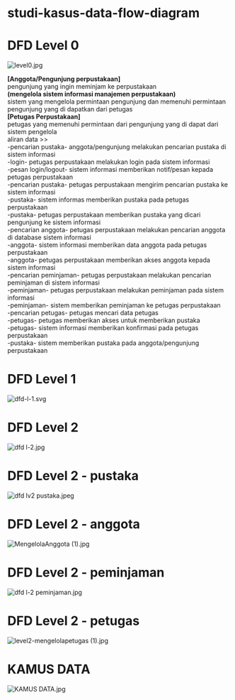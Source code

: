 # studi-kasus-data-flow-diagram

# DFD Level 0
 ![level0.jpg](img/level0.jpeg)

 <B>[Anggota/Pengunjung perpustakaan]</b> 
 <br>
    pengunjung yang ingin meminjam ke perpustakaan
 <br>
 <b>(mengelola sistem informasi manajemen perpustakaan)</b> 
 <br>
    sistem yang mengelola permintaan pengunjung dan memenuhi permintaan pengunjung yang di dapatkan dari petugas 
 <br>
 <b>[Petugas Perpustakaan]</b>
 <br>
    petugas yang memenuhi permintaan dari pengunjung yang di dapat dari sistem pengelola
 <br>
 <align> aliran data >></align>
 <br>
  -pencarian pustaka- anggota/pengunjung melakukan pencarian pustaka di sistem informasi 
 <br>
  -login- petugas perpustakaan melakukan login pada sistem informasi
 <br>
  -pesan login/logout- sistem informasi memberikan notif/pesan kepada petugas perpustakaan
  <br>
  -pencarian pustaka- petugas perpustakaan mengirim pencarian pustaka ke sistem informasi
  <br>
  -pustaka- sistem informas memberikan pustaka pada petugas perpustakaan
  <br>
  -pustaka- petugas perpustakaan memberikan pustaka yang dicari pengunjung ke sistem informasi
  <br>
  -pencarian anggota- petugas perpustakaan melakukan pencarian anggota di database sistem informasi 
  <br>
  -anggota- sistem informasi memberikan data anggota pada petugas perpustakaan 
  <br>
  -anggota- petugas perpustakaan memberikan akses anggota kepada sistem informasi 
  <br>
  -pencarian peminjaman- petugas perpustakaan melakukan pencarian peminjaman di sistem informasi
  <br>
  -peminjaman- petugas perpustakaan melakukan peminjaman pada sistem informasi 
   <br>
  -peminjaman- sistem memberikan peminjaman ke petugas perpustakaan 
  <br>
  -pencarian petugas- petugas mencari data petugas 
  <br>
  -petugas- petugas memberikan akses untuk memberikan pustaka
  <br>
  -petugas- sistem informasi memberikan konfirmasi pada petugas perpustakaan 
  <br>
  -pustaka- sistem memberikan pustaka pada anggota/pengunjung perpustakaan 


# DFD Level 1
 ![dfd-l-1.svg](img/dfd%20l-1.svg)


# DFD Level 2
 ![dfd l-2.jpg](img/dfd%20level%202.jpg)


# DFD Level 2 - pustaka
 ![dfd lv2 pustaka.jpeg](img/dfd%20lv2%20pustaka.jpeg)


 # DFD Level 2 - anggota
 ![MengelolaAnggota (1).jpg](img/MengelolaAnggota%20(1).jpg)


 # DFD Level 2 - peminjaman
 ![dfd l-2 peminjaman.jpg](img/dfd%20l-2%20peminjaman.jpg)


 # DFD Level 2 - petugas
 ![level2-mengelolapetugas (1).jpg](img/level2-mengelolapetugas%20(1).jpg)


 # KAMUS DATA
 ![KAMUS DATA.jpg](img/KAMUS%20DATA.jpg)